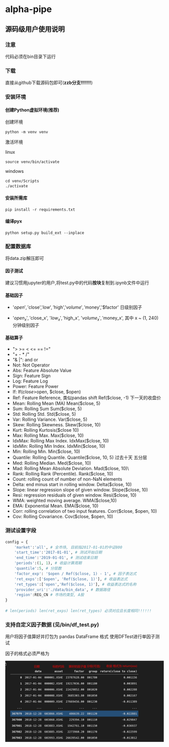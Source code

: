 # alpha-pipe

## 源码级用户使用说明

### 注意

代码必须在bin目录下运行

### 下载

直接从github下载源码包即可(**zzb分支!!!!!!!**)

### 安装环境

#### 创建Python虚拟环境(推荐)

创建环境

```shell
python -m venv venv 
```

激活环境

linux

```shell
source venv/bin/activate
```

windows

```
cd venv/Scripts
./activate
```

#### 安装所需库

```shell
pip install -r requirements.txt
```

#### 编译pyx

```shell
python setup.py build_ext --inplace    
```

### 配置数据库

将data.zip解压即可


#### 因子测试

建议习惯用jupyter的用户,将test.py中的代码**按块**复制到.ipynb文件中运行

#### 基础因子

 - '$open','$close','$low','$high','$volume','$money','$factor' 日级别因子

 - '$open_x', '$close_x', '$low_x', '$high_x', '$volume_x', '$money_x', 其中 x ~ (1, 240) 分钟级别因子

#### 基础算子

<!-- ![](docs/op1.jpg)
![](docs/op2.jpg)
![](docs/op3.jpg)
![](docs/op4.jpg) -->

- "> >= < <= == !="
- "+ - * /"
- "& |": and or
- Not: Not Operator
- Abs: Feature Absolute Value
- Sign: Feature Sign
- Log: Feature Log
- Power: Feature Power
- If: If($close>$open, $close, $open)
- Ref: Feature Reference, 类似pandas shift Ref($close, -1) 下一天的收盘价
- Mean: Rolling Mean (MA) Mean($close, 5)
- Sum: Rolling Sum Sum($close, 5)
- Std: Rolling Std. Std($close, 5)
- Var: Rolling Variance. Var($close, 5)
- Skew: Rolling Skewness. Skew($close, 10)
- Kurt: Rolling Kurtosis($close 10)
- Max: Rolling Max. Max($close, 10)
- IdxMax: Rolling Max Index. IdxMax($close, 10)
- IdxMin: Rolling Min Index. IdxMin($close, 10)
- Min: Rolling Min. Min($close, 10)
- Quantile: Rolling Quantile. Quantile($close, 10, 5) 过去十天 五分层
- Med: Rolling Median. Med($close, 10)
- Mad: Rolling Mean Absolute Deviation. Mad($close, 10)\
- Rank: Rolling Rank (Percentile). Rank($close, 10)
- Count: rolling count of number of non-NaN elements
- Delta: end minus start in rolling window. Delta($close, 10)
- Slope: linear regression slope of given window. Slope($close, 10)
- Resi: regression residuals of given window. Resi($close, 10)
- WMA: weighted moving average. WMA($close,10)
- EMA: Exponential Mean. EMA($close, 10)
- Corr: rolling correlation of two input features. Corr($close, $open, 10)
- Cov: Rolling Covariance. Cov($close, $open, 10)


### 测试设置字段

```python
config = {
    'market':'all', # 全市场, 目前指2017-01-01的中证800
    'start_time':'2017-01-01', # 测试开始日期
    'end_time':'2019-01-01', # 测试结束日期
    'periods':(1, 1), # 收益计算周期
    'quantile':5, # 分层数
    'factor_exp': '$open / Ref($close, 1) - 1', # 因子表达式
    'ret_exps':['$open', 'Ref($close, 1)'], # 收益表达式
    'ret_types':['open','Ref($close, 1)'], # 收益表达式的名称
    'provider_uri':'./data/bin_data', # 数据路径
    'region':REG_CN # 市场的类型, A股
}

# len(periods) len(ret_exps) len(ret_types) 必须对应且长度相同!!!!!!
```

### 支持自定义因子数据 (见/bin/df_test.py)

用户将因子值算好并打包为 pandas DataFrame 格式 使用DFTest进行单因子测试

因子的格式必须严格为

![factor_fmt](docs/factor_fmt.jpg)
